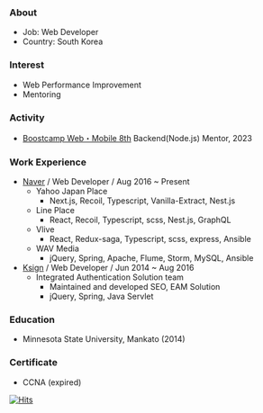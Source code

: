 ### About
 - Job: Web Developer
 - Country: South Korea

### Interest
 - Web Performance Improvement
 - Mentoring

### Activity
 - [Boostcamp Web・Mobile 8th](https://boostcamp.connect.or.kr/) Backend(Node.js) Mentor, 2023

### Work Experience
 - [Naver](https://www.navercorp.com/) / Web Developer / Aug 2016 ~ Present
   - Yahoo Japan Place
     - Next.js, Recoil, Typescript, Vanilla-Extract, Nest.js
   - Line Place
     - React, Recoil, Typescript, scss, Nest.js, GraphQL
   - Vlive
     - React, Redux-saga, Typescript, scss, express, Ansible
   - WAV Media
     - jQuery, Spring, Apache, Flume, Storm, MySQL, Ansible
 - [Ksign](https://www.ksign.com/ksign/main/main.php) / Web Developer / Jun 2014 ~ Aug 2016
   - Integrated Authentication Solution team
     - Maintained and developed SEO, EAM Solution
     - jQuery, Spring, Java Servlet

### Education
 - Minnesota State University, Mankato (2014)

### Certificate
 - CCNA (expired)

[![Hits](https://hits.seeyoufarm.com/api/count/incr/badge.svg?url=https%3A%2F%2Finsidedw.github.io%2F&count_bg=%2379C83D&title_bg=%23555555&icon=&icon_color=%23E7E7E7&title=hits&edge_flat=false)](https://hits.seeyoufarm.com)
